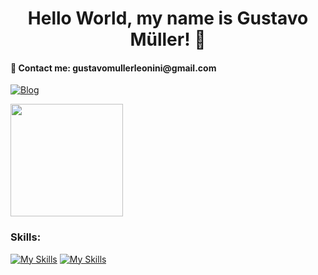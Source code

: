 <h1 align="center">Hello World, my name is Gustavo Müller! 👋</h1>

<h4> 📩 Contact me: gustavomullerleonini@gmail.com</h4>


[![Blog](https://img.shields.io/badge/LinkedIn-0077B5?style=for-the-badge&logo=linkedin&logoColor=white)](https://www.linkedin.com/in/gustavo-m%C3%BCller-leonini-machado-aaa542264/)



<img height="180em" src="https://github-readme-stats.vercel.app/api/top-langs/?username=guumuller&layout=compact&langs_count=7&theme=dark"/>

<h3>Skills:</h3>

[![My Skills](https://skillicons.dev/icons?i=js,react,ts,php,py,java,tailwind,bootstrap )](https://skillicons.dev)
[![My Skills](https://skillicons.dev/icons?i=apple,androidstudio )](https://skillicons.dev)
